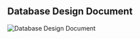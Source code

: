 ## Database Design Document
![Database Design Document](https://user-images.githubusercontent.com/98506079/178851773-150a6052-b91c-495a-913d-370c8484ff1f.png)
